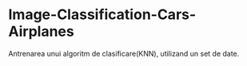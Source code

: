 # Image-Classification-Cars-Airplanes
Antrenarea unui algoritm de clasificare(KNN), utilizand un set de date.
